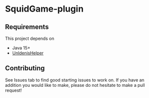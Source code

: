 # SquidGame-plugin
## Requirements
This project depends on
- Java 15+
- <a href="https://github.com/unldenis/UnldenisHelper">UnldenisHelper</a>
## Contributing
See Issues tab to find good starting issues to work on. If you have an addition you would like to make, please do not hesitate to make a pull request!
